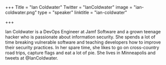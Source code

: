 +++
Title = "Ian Coldwater"
Twitter = "IanColdwater"
image = "ian-coldwater.png"
type = "speaker"
linktitle = "ian-coldwater"

+++

Ian Coldwater is a DevOps Engineer at Jamf Software and a grown teenage hacker who is passionate about information security. She spends a lot of time breaking vulnerable software and teaching developers how to improve their security practices. In her spare time, she likes to go on cross-country road trips, capture flags and eat a lot of pie. She lives in Minneapolis and tweets at @IanColdwater.
